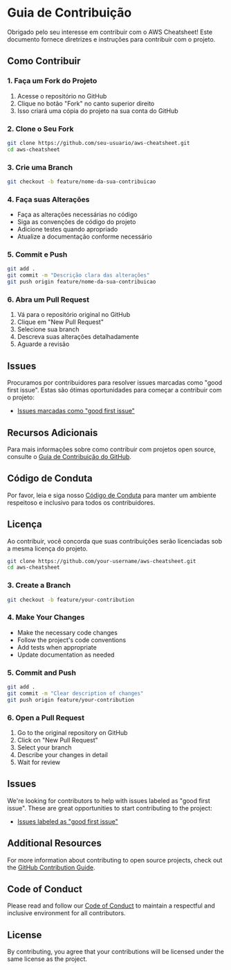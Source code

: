 # Guia de Contribuição

Obrigado pelo seu interesse em contribuir com o AWS Cheatsheet! Este documento fornece diretrizes e instruções para contribuir com o projeto.

## Como Contribuir

### 1. Faça um Fork do Projeto

1. Acesse o repositório no GitHub
2. Clique no botão "Fork" no canto superior direito
3. Isso criará uma cópia do projeto na sua conta do GitHub

### 2. Clone o Seu Fork

```bash
git clone https://github.com/seu-usuario/aws-cheatsheet.git
cd aws-cheatsheet
```

### 3. Crie uma Branch

```bash
git checkout -b feature/nome-da-sua-contribuicao
```

### 4. Faça suas Alterações

- Faça as alterações necessárias no código
- Siga as convenções de código do projeto
- Adicione testes quando apropriado
- Atualize a documentação conforme necessário

### 5. Commit e Push

```bash
git add .
git commit -m "Descrição clara das alterações"
git push origin feature/nome-da-sua-contribuicao
```

### 6. Abra um Pull Request

1. Vá para o repositório original no GitHub
2. Clique em "New Pull Request"
3. Selecione sua branch
4. Descreva suas alterações detalhadamente
5. Aguarde a revisão

## Issues

Procuramos por contribuidores para resolver issues marcadas como "good first issue". Estas são ótimas oportunidades para começar a contribuir com o projeto:

- [Issues marcadas como "good first issue"](https://github.com/seu-usuario/aws-cheatsheet/issues?q=is%3Aopen+is%3Aissue+label%3A%22good+first+issue%22)

## Recursos Adicionais

Para mais informações sobre como contribuir com projetos open source, consulte o [Guia de Contribuição do GitHub](https://github.com/github/opensource.guide/blob/main/_articles/pcm/how-to-contribute.md).

## Código de Conduta

Por favor, leia e siga nosso [Código de Conduta](https://github.com/EmersonBraun/aws-cheatsheet/blob/master/CODE_OF_CONDUCT.md) para manter um ambiente respeitoso e inclusivo para todos os contribuidores.

## Licença

Ao contribuir, você concorda que suas contribuições serão licenciadas sob a mesma licença do projeto.

```bash
git clone https://github.com/your-username/aws-cheatsheet.git
cd aws-cheatsheet
```

### 3. Create a Branch

```bash
git checkout -b feature/your-contribution
```

### 4. Make Your Changes

- Make the necessary code changes
- Follow the project's code conventions
- Add tests when appropriate
- Update documentation as needed

### 5. Commit and Push

```bash
git add .
git commit -m "Clear description of changes"
git push origin feature/your-contribution
```

### 6. Open a Pull Request

1. Go to the original repository on GitHub
2. Click on "New Pull Request"
3. Select your branch
4. Describe your changes in detail
5. Wait for review

## Issues

We're looking for contributors to help with issues labeled as "good first issue". These are great opportunities to start contributing to the project:

- [Issues labeled as "good first issue"](https://github.com/your-username/aws-cheatsheet/issues?q=is%3Aopen+is%3Aissue+label%3A%22good+first+issue%22)

## Additional Resources

For more information about contributing to open source projects, check out the [GitHub Contribution Guide](https://github.com/github/opensource.guide/blob/main/_articles/pcm/how-to-contribute.md).

## Code of Conduct

Please read and follow our [Code of Conduct](https://github.com/EmersonBraun/aws-cheatsheet/blob/master/CODE_OF_CONDUCT.md) to maintain a respectful and inclusive environment for all contributors.

## License

By contributing, you agree that your contributions will be licensed under the same license as the project.
